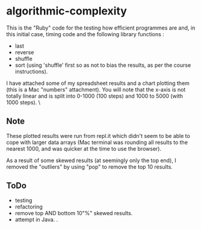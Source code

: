 # algorithmic-complexity


This is the "Ruby" code for the testing how efficient programmes are and, in this initial case, timing code and the following library functions :

- last
- reverse
- shuffle
- sort (using 'shuffle' first so as not to bias the results, as per the course instructions).

I have attached some of my spreadsheet results and a chart plotting them (this is a Mac "numbers" attachment). You will note that the x-axis is not totally linear and is split into 0-1000 (100 steps) and 1000 to 5000 (with 1000 steps).
\

Note
----
These plotted results were run from repl.it which didn't seem to be able to cope with larger data arrays (Mac terminal was rounding all results to the nearest 1000, and was quicker at the time to use the browser).

As a result of some skewed results (at seemingly only the top end), I removed the "outliers" by using "pop" to remove the top 10 results.


ToDo
----
- testing
- refactoring
- remove top AND bottom 10"%" skewed results.
- attempt in Java.
.
